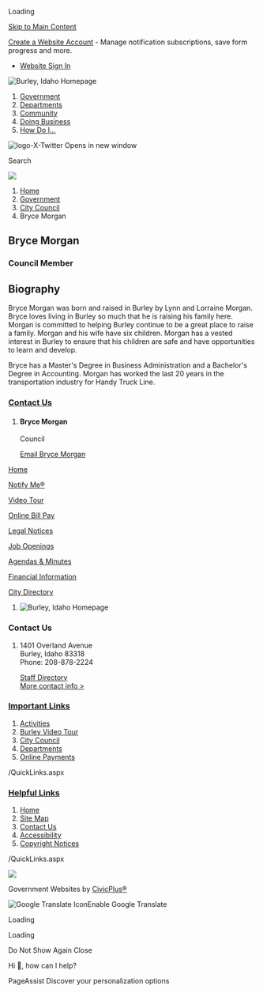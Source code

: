 Loading

[Skip to Main Content](https://burleyidaho.org/180/Bryce-Morgan/)

[Create a Website Account](https://burleyidaho.org/MyAccount/ProfileCreate) - Manage notification subscriptions, save form progress and more.   

- [Website Sign In](https://burleyidaho.org/MyAccount)

![Burley, Idaho Homepage ](https://burleyidaho.org/ImageRepository/Document?documentID=768)

1. [Government](https://burleyidaho.org/27/Government)
2. [Departments](https://burleyidaho.org/101/Departments)
3. [Community](https://burleyidaho.org/31/Community)
4. [Doing Business](https://burleyidaho.org/35/Doing-Business)
5. [How Do I...](https://burleyidaho.org/9/How-Do-I)

![logo-X-Twitter Opens in new window](https://burleyidaho.org/ImageRepository/Document?documentID=836)

Search

![](https://burleyidaho.org/ImageRepository/Document?documentID=766)

1. [Home](https://burleyidaho.org)
2. [Government](https://burleyidaho.org/27/Government)
3. [City Council](https://burleyidaho.org/175/City-Council)
4. Bryce Morgan

## Bryce Morgan

### Council Member

## Biography

Bryce Morgan was born and raised in Burley by Lynn and Lorraine Morgan. Bryce loves living in Burley so much that he is raising his family here. Morgan is committed to helping Burley continue to be a great place to raise a family. Morgan and his wife have six children. Morgan has a vested interest in Burley to ensure that his children are safe and have opportunities to learn and develop. 

Bryce has a Master's Degree in Business Administration and a Bachelor's Degree in Accounting. Morgan has worked the last 20 years in the transportation industry for Handy Truck Line.

### [Contact Us](https://burleyidaho.org/Directory.aspx)

1. #### Bryce Morgan
   
   Council
   
   [Email Bryce Morgan](mailto:bmorgan@burleyidaho.org)

[Home](https://burleyidaho.org)

[Notify Me®](https://burleyidaho.org/list.aspx)

[Video Tour](https://burleyidaho.org/189/Burley-Video-Tour)

[Online Bill Pay](https://xpressbillpay.com)

[Legal Notices](https://burleyidaho.org/bids.aspx)

[Job Openings](https://burleyidaho.org/Jobs.aspx)

[Agendas &amp; Minutes](https://burleyidaho.org/AgendaCenter)

[Financial Information](https://burleyidaho.org/185/Financial-Reports)

[City Directory](https://burleyidaho.org/Directory.aspx)

1. ![Burley, Idaho Homepage ](https://burleyidaho.org/ImageRepository/Document?documentId=796)

### Contact Us

1. 1401 Overland Avenue  
   Burley, Idaho 83318  
   Phone: 208-878-2224
   
   [Staff Directory](https://burleyidaho.org/Directory.aspx)  
   [More contact info &gt;](https://burleyidaho.org/directory.aspx)

### [Important Links](https://burleyidaho.org/QuickLinks.aspx?CID=12%2C15)

1. [Activities](https://burleyidaho.org)
2. [Burley Video Tour](https://burleyidaho.org/189/Burley-Video-Tour)
3. [City Council](https://burleyidaho.org/175/City-Council)
4. [Departments](https://burleyidaho.org/101/Departments)
5. [Online Payments](https://xpressbillpay.com)

/QuickLinks.aspx

### [Helpful Links](https://burleyidaho.org/QuickLinks.aspx?CID=13)

1. [Home](https://burleyidaho.org)
2. [Site Map](https://burleyidaho.org/sitemap)
3. [Contact Us](https://burleyidaho.org/directory.aspx)
4. [Accessibility](https://burleyidaho.org/Accessibility)
5. [Copyright Notices](https://burleyidaho.org/site/copyright)

/QuickLinks.aspx

![](https://burleyidaho.org/ImageRepository/Document?documentID=770)

Government Websites by [CivicPlus®](https://connect.civicplus.com/referral)

![Google Translate Icon](https://burleyidaho.org/Assets/Images/GoogleTranslate.gif)Enable Google Translate

Loading

Loading

Do Not Show Again Close

Hi 👋, how can I help?

PageAssist Discover your personalization options